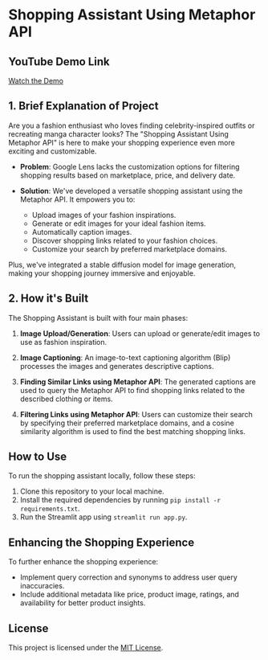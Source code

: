 # Shopping Assistant Using Metaphor API

## YouTube Demo Link
[Watch the Demo](https://www.youtube.com/watch?v=VIFC3RWQg0k)
## 1. Brief Explanation of Project

Are you a fashion enthusiast who loves finding celebrity-inspired outfits or recreating manga character looks? The "Shopping Assistant Using Metaphor API" is here to make your shopping experience even more exciting and customizable.

- **Problem**: Google Lens lacks the customization options for filtering shopping results based on marketplace, price, and delivery date.

- **Solution**: We've developed a versatile shopping assistant using the Metaphor API. It empowers you to:
  - Upload images of your fashion inspirations.
  - Generate or edit images for your ideal fashion items.
  - Automatically caption images.
  - Discover shopping links related to your fashion choices.
  - Customize your search by preferred marketplace domains.

Plus, we've integrated a stable diffusion model for image generation, making your shopping journey immersive and enjoyable.

## 2. How it's Built

The Shopping Assistant is built with four main phases:

1. **Image Upload/Generation**: Users can upload or generate/edit images to use as fashion inspiration.

2. **Image Captioning**: An image-to-text captioning algorithm (Blip) processes the images and generates descriptive captions.

3. **Finding Similar Links using Metaphor API**: The generated captions are used to query the Metaphor API to find shopping links related to the described clothing or items.

4. **Filtering Links using Metaphor API**: Users can customize their search by specifying their preferred marketplace domains, and a cosine similarity algorithm is used to find the best matching shopping links.

## How to Use

To run the shopping assistant locally, follow these steps:

1. Clone this repository to your local machine.
2. Install the required dependencies by running `pip install -r requirements.txt`.
3. Run the Streamlit app using `streamlit run app.py`.

## Enhancing the Shopping Experience

To further enhance the shopping experience:

- Implement query correction and synonyms to address user query inaccuracies.
- Include additional metadata like price, product image, ratings, and availability for better product insights.



## License

This project is licensed under the [MIT License](LICENSE).
